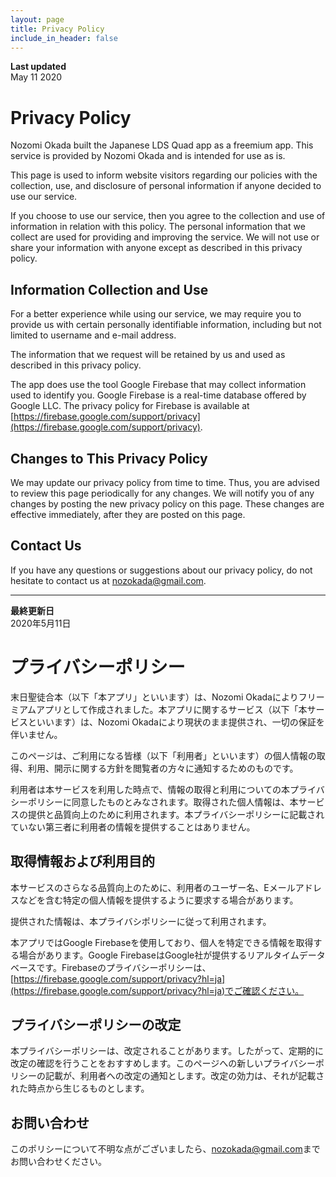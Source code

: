 ```yaml
---
layout: page
title: Privacy Policy
include_in_header: false
---
```


**Last updated**  
May 11 2020

# Privacy Policy
Nozomi Okada built the Japanese LDS Quad app as a freemium app. This service is provided by Nozomi Okada and is intended for use as is.

This page is used to inform website visitors regarding our policies with the collection, use, and disclosure of personal information if anyone decided to use our service.

If you choose to use our service, then you agree to the collection and use of information in relation with this policy. The personal information that we collect are used for providing and improving the service. We will not use or share your information with anyone except as described in this privacy policy.

## Information Collection and Use
For a better experience while using our service, we may require you to provide us with certain personally identifiable information, including but not limited to username and e-mail address. 

The information that we request will be retained by us and used as described in this privacy policy.

The app does use the tool Google Firebase that may collect information used to identify you. Google Firebase is a real-time database offered by Google LLC. The privacy policy for Firebase is available at [https://firebase.google.com/support/privacy](https://firebase.google.com/support/privacy).

## Changes to This Privacy Policy
We may update our privacy policy from time to time. Thus, you are advised to review this page periodically for any changes. We will notify you of any changes by posting the new privacy policy on this page. These changes are effective immediately, after they are posted on this page.

## Contact Us
If you have any questions or suggestions about our privacy policy, do not hesitate to contact us at [nozokada@gmail.com](mailto:nozokada@gmail.com).

________


**最終更新日**  
2020年5月11日

# プライバシーポリシー
末日聖徒合本（以下「本アプリ」といいます）は、Nozomi Okadaによりフリーミアムアプリとして作成されました。本アプリに関するサービス（以下「本サービスといいます）は、Nozomi Okadaにより現状のまま提供され、一切の保証を伴いません。

このページは、ご利用になる皆様（以下「利用者」といいます）の個人情報の取得、利用、開示に関する方針を閲覧者の方々に通知するためのものです。

利用者は本サービスを利用した時点で、情報の取得と利用についての本プライバシーポリシーに同意したものとみなされます。取得された個人情報は、本サービスの提供と品質向上のために利用されます。本プライバシーポリシーに記載されていない第三者に利用者の情報を提供することはありません。

## 取得情報および利用目的
本サービスのさらなる品質向上のために、利用者のユーザー名、Eメールアドレスなどを含む特定の個人情報を提供するように要求する場合があります。

提供された情報は、本プライバシポリシーに従って利用されます。

本アプリではGoogle Firebaseを使用しており、個人を特定できる情報を取得する場合があります。Google FirebaseはGoogle社が提供するリアルタイムデータベースです。Firebaseのプライバシーポリシーは、[https://firebase.google.com/support/privacy?hl=ja](https://firebase.google.com/support/privacy?hl=ja)でご確認ください。

## プライバシーポリシーの改定
本プライバシーポリシーは、改定されることがあります。したがって、定期的に改定の確認を行うことをおすすめします。このページへの新しいプライバシーポリシーの記載が、利用者への改定の通知とします。改定の効力は、それが記載された時点から生じるものとします。

## お問い合わせ
このポリシーについて不明な点がございましたら、[nozokada@gmail.com](mailto:nozokada@gmail.com)までお問い合わせください。
